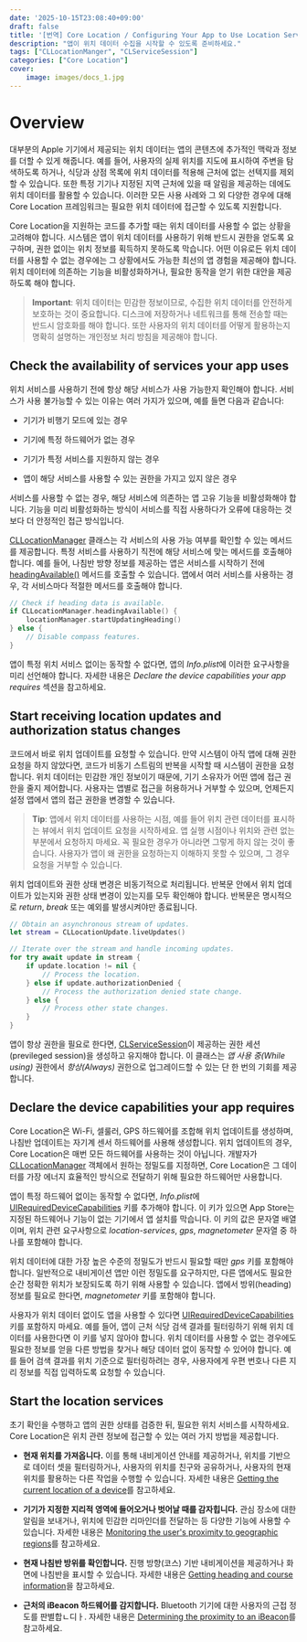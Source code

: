 ```yaml
---
date: '2025-10-15T23:08:40+09:00'
draft: false
title: '[번역] Core Location / Configuring Your App to Use Location Services (애플 공식 문서)'
description: "앱이 위치 데이터 수집을 시작할 수 있도록 준비하세요."
tags: ["CLLocationManger", "CLServiceSession"]
categories: ["Core Location"]
cover:
    image: images/docs_1.jpg
---
```


# Overview

대부분의 Apple 기기에서 제공되는 위치 데이터는 앱의 콘텐츠에 추가적인 맥락과 정보를 더할 수 있게 해줍니다. 예를 들어, 사용자의 실제 위치를 지도에 표시하여 주변을 탐색하도록 하거나, 식당과 상점 목록에 위치 데이터를 적용해 근처에 없는 선텍지를 제외할 수 있습니다. 또한 특정 기기나 지정된 지역 근처에 있을 때 알림을 제공하는 데에도 위치 데이터를 활용할 수 있습니다. 이러한 모든 사용 사례와 그 외 다양한 경우에 대해 Core Location 프레임워크는 필요한 위치 데이터에 접근할 수 있도록 지원합니다.

Core Location을 지원하는 코드를 추가할 때는 위치 데이터를 사용할 수 없는 상황을 고려해야 합니다. 시스템은 앱이 위치 데이터를 사용하기 위해 반드시 권한을 얻도록 요구하며, 권한 없이는 위치 정보를 획득하지 못하도록 막습니다. 어떤 이유로든 위치 데이터를 사용할 수 없는 경우에는 그 상황에서도 가능한 최선의 앱 경험을 제공해야 합니다. 위치 데이터에 의존하는 기능을 비활성화하거나, 필요한 동작을 얻기 위한 대안을 제공하도록 해야 합니다.

> **Important**:
> 위치 데이터는 민감한 정보이므로, 수집한 위치 데이터를 안전하게 보호하는 것이 중요합니다. 디스크에 저장하거나 네트워크를 통해 전송할 때는 반드시 암호화를 해야 합니다. 또한 사용자의 위치 데이터를 어떻게 활용하는지 명확히 설명하는 개인정보 처리 방침을 제공해야 합니다.


## Check the availability of services your app uses

위치 서비스를 사용하기 전에 항상 해당 서비스가 사용 가능한지 확인해야 합니다. 서비스가 사용 불가능할 수 있는 이유는 여러 가지가 있으며, 예를 들면 다음과 같습니다:

* 기기가 비행기 모드에 있는 경우

* 기기에 특정 하드웨어가 없는 경우

* 기기가 특정 서비스를 지원하지 않는 경우

* 앱이 해당 서비스를 사용할 수 있는 권한을 가지고 있지 않은 경우

서비스를 사용할 수 없는 경우, 해당 서비스에 의존하는 앱 고유 기능을 비활성화해야 합니다. 기능을 미리 비활성화하는 방식이 서비스를 직접 사용하다가 오류에 대응하는 것보다 더 안정적인 접근 방식입니다.

[CLLocationManager]() 클래스는 각 서비스의 사용 가능 여부를 확인할 수 있는 메서드를 제공합니다. 특정 서비스를 사용하기 직전에 해당 서비스에 맞는 메서드를 호출해야 합니다. 예를 들어, 나침반 방향 정보를 제공하는 앱은 서비스를 시작하기 전에 [headingAvailable()]() 메서드를 호출할 수 있습니다. 앱에서 여러 서비스를 사용하는 경우, 각 서비스마다 적절한 메서드를 호출해야 합니다.

```swift
// Check if heading data is available.
if CLLocationManager.headingAvailable() {
    locationManager.startUpdatingHeading()
} else {
    // Disable compass features.
}
```

앱이 특정 위치 서비스 없이는 동작할 수 없다면, 앱의 *Info.plist*에 이러한 요구사항을 미리 선언해야 합니다. 자세한 내용은 *Declare the device capabilities your app requires* 섹션을 참고하세요.

## Start receiving location updates and authorization status changes

코드에서 바로 위치 업데이트를 요청할 수 있습니다. 만약 시스템이 아직 앱에 대해 권한 요청을 하지 않았다면, 코드가 비동기 스트림의 반복을 시작할 때 시스템이 권한을 요청합니다. 위치 데이터는 민감한 개인 정보이기 때문에, 기기 소유자가 어떤 앱에 접근 권한을 줄지 제어합니다. 사용자는 앱별로 접근을 허용하거나 거부할 수 있으며, 언제든지 설정 앱에서 앱의 접근 권한을 변경할 수 있습니다.

> **Tip**:
> 앱에서 위치 데이터를 사용하는 시점, 예를 들어 위치 관련 데이터를 표시하는 뷰에서 위치 업데이트 요청을 시작하세요. 앱 실행 시점이나 위치와 관련 없는 부분에서 요청하지 마세요. 꼭 필요한 경우가 아니라면 그렇게 하지 않는 것이 좋습니다. 사용자가 앱이 왜 권한을 요청하는지 이해하지 못할 수 있으며, 그 경우 요청을 거부할 수 있습니다. 

위치 업데이트와 권한 상태 변경은 비동기적으로 처리됩니다. 반복문 안에서 위치 업데이트가 있는지와 권한 상태 변경이 있는지를 모두 확인해야 합니다. 반복문은 명시적으로 *return*, *break* 또는 예외를 발생시켜야만 종료됩니다.

```swift
// Obtain an asynchronous stream of updates.
let stream = CLLocationUpdate.liveUpdates()

// Iterate over the stream and handle incoming updates.
for try await update in stream {
    if update.location != nil {
        // Process the location.
    } else if update.authorizationDenied {
        // Process the authorization denied state change.
    } else {
        // Process other state changes.
    }
}
```

앱이 항상 권한을 필요로 한다면, [CLServiceSession]()이 제공하는 권한 세션(previleged session)을 생성하고 유지해야 합니다. 이 클래스는 *앱 사용 중(While using)* 권한에서 *항상(Always)* 권한으로 업그레이드할 수 있는 단 한 번의 기회를 제공합니다.

## Declare the device capabilities your app requires

Core Location은 Wi-Fi, 셀룰러, GPS 하드웨어를 조합해 위치 업데이트를 생성하며, 나침반 업데이트는 자기계 센서 하드웨어를 사용해 생성합니다. 위치 업데이트의 경우, Core Location은 매번 모든 하드웨어를 사용하는 것이 아닙니다. 개발자가 [CLLocationManager]() 객체에서 원하는 정밀도를 지정하면, Core Location은 그 데이터를 가장 에너지 효율적인 방식으로 전달하기 위해 필요한 하드웨어만 사용합니다. 

앱이 특정 하드웨어 없이는 동작할 수 없다면, *Info.plist*에 [UIRequiredDeviceCapabilities]() 키를 추가해야 합니다. 이 키가 있으면 App Store는 지정된 하드웨어나 기능이 없는 기기에서 앱 설치를 막습니다. 이 키의 값은 문자열 배열이며, 위치 관련 요구사항으로 *location-services*, *gps*, *magnetometer* 문자열 중 하나를 포함해야 합니다.

위치 데이터에 대한 가장 높은 수준의 정밀도가 반드시 필요할 때만 *gps* 키를 포함해야 합니다. 일반적으로 내비게이션 앱만 이런 정밀도를 요구하지만, 다른 앱에서도 필요한 순간 정확한 위치가 보장되도록 하기 위해 사용할 수 있습니다. 앱에서 방위(heading) 정보를 필요로 한다면, *magnetometer* 키를 포함해야 합니다. 

사용자가 위치 데이터 없이도 앱을 사용할 수 있다면 [UIRequiredDeviceCapabilities]() 키를 포함하지 마세요. 예를 들어, 앱이 근처 식당 검색 결과를 필터링하기 위해 위치 데이터를 사용한다면 이 키를 넣지 않아야 합니다. 위치 데이터를 사용할 수 없는 경우에도 필요한 정보를 얻을 다른 방법을 찾거나 해당 데이터 없이 동작할 수 있어야 합니다. 예를 들어 검색 결과를 위치 기준으로 필터링하려는 경우, 사용자에게 우편 번호나 다른 지리 정보를 직접 입력하도록 요청할 수 있습니다.


## Start the location services

초기 확인을 수행하고 앱의 권한 상태를 검증한 뒤, 필요한 위치 서비스를 시작하세요. Core Location은 위치 관련 정보에 접근할 수 있는 여러 가지 방법을 제공합니다. 

* **현재 위치를 가져옵니다.** 이를 통해 내비게이션 안내를 제공하거나, 위치를 기반으로 데이터 셋을 필터링하거나, 사용자의 위치를 친구와 공유하거나, 사용자의 현재 위치를 활용하는 다른 작업을 수행할 수 있습니다. 자세한 내용은 [Getting the current location of a device]()를 참고하세요.

* **기기가 지정한 지리적 영역에 들어오거나 벗어날 때를 감자힙니다.** 관심 장소에 대한 알림을 보내거나, 위치에 민감한 리마인더를 전달하는 등 다양한 기능에 사용할 수 있습니다. 자세한 내용은 [Monitoring the user's proximity to geographic regions]()를 참고하세요.

* **현재 나침반 방위를 확인합니다.** 진행 방향(코스) 기반 내비게이션을 제공하거나 화면에 나침반을 표시할 수 있습니다. 자세한 내용은 [Getting heading and course information]()을 참고하세요.

* **근처의 iBeacon 하드웨어를 감지합니다.** Bluetooth 기기에 대한 사용자의 근접 정도를 판별합ㄴ디ㅏ. 자세한 내용은 [Determining the proximity to an iBeacon]()를 참고하세요.

